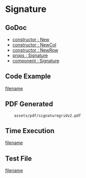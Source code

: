 # Signature

## GoDoc
* [constructor : New](https://pkg.go.dev/github.com/huabtc/maroto/v2/pkg/components/signature#New)
* [constructor : NewCol](https://pkg.go.dev/github.com/huabtc/maroto/v2/pkg/components/signature#NewCol)
* [constructor : NewRow](https://pkg.go.dev/github.com/huabtc/maroto/v2/pkg/components/signature#NewRow)
* [props : Signature](https://pkg.go.dev/github.com/huabtc/maroto/v2/pkg/props#Signature)
* [component : Signature](https://pkg.go.dev/github.com/huabtc/maroto/v2/pkg/components/signature#Signature)

## Code Example
[filename](../../assets/examples/signaturegrid/v2/main.go ':include :type=code')

## PDF Generated
```pdf
	assets/pdf/signaturegridv2.pdf
```

## Time Execution
[filename](../../assets/text/signaturegridv2.txt  ':include :type=code')

## Test File
[filename](https://raw.githubusercontent.com/johnfercher/maroto/master/test/maroto/examples/signaturegrid.json  ':include :type=code')